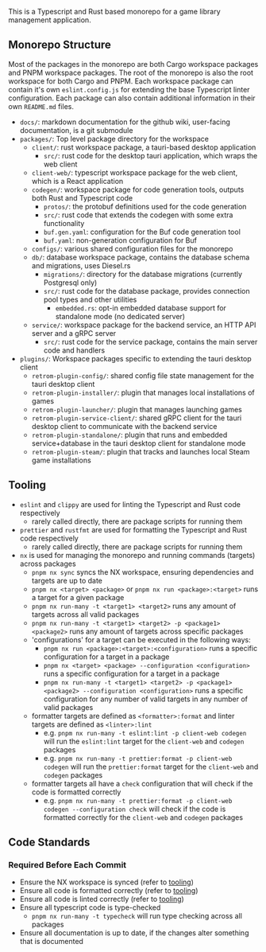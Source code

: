 This is a Typescript and Rust based monorepo for a game library management
application.

## Monorepo Structure

Most of the packages in the monorepo are both Cargo workspace
packages and PNPM workspace packages. The root of the monorepo
is also the root workspace for both Cargo and PNPM. Each workspace
package can contain it's own `eslint.config.js` for extending the
base Typescript linter configuration. Each package can also contain
additional information in their own `README.md` files.

- `docs/`: markdown documentation for the github wiki, user-facing documentation, is a git submodule
- `packages/`: Top level package directory for the workspace
  - `client/`: rust workspace package, a tauri-based desktop application
    - `src/`: rust code for the desktop tauri application, which wraps the web client
  - `client-web/`: typescript workspace package for the web client, which is a React application
  - `codegen/`: workspace package for code generation tools, outputs both Rust and Typescript code
    - `protos/`: the protobuf definitions used for the code generation
    - `src/`: rust code that extends the codegen with some extra functionality
    - `buf.gen.yaml`: configuration for the Buf code generation tool
    - `buf.yaml`: non-generation configuration for Buf
  - `configs/`: various shared configuration files for the monorepo
  - `db/`: database workspace package, contains the database schema and migrations, uses Diesel.rs
    - `migrations/`: directory for the database migrations (currently Postgresql only)
    - `src/`: rust code for the database package, provides connection pool types and other utilities
      - `embedded.rs`: opt-in embedded database support for standalone mode (no dedicated server)
  - `service/`: workspace package for the backend service, an HTTP API server and a gRPC server
    - `src/`: rust code for the service package, contains the main server code and handlers
- `plugins/`: Workspace packages specific to extending the tauri desktop client
  - `retrom-plugin-config/`: shared config file state management for the tauri desktop client
  - `retrom-plugin-installer/`: plugin that manages local installations of games
  - `retrom-plugin-launcher/`: plugin that manages launching games
  - `retrom-plugin-service-client/`: shared gRPC client for the tauri desktop client to
    communicate with the backend service
  - `retrom-plugin-standalone/`: plugin that runs and embedded service+database in the
    tauri desktop client for standalone mode
  - `retrom-plugin-steam/`: plugin that tracks and launches local Steam game installations

## Tooling

- `eslint` and `clippy` are used for linting the Typescript and Rust code respectively
  - rarely called directly, there are package scripts for running them
- `prettier` and `rustfmt` are used for formatting the Typescript and Rust code respectively
  - rarely called directly, there are package scripts for running them
- `nx` is used for managing the monorepo and running commands (targets) across packages
  - `pnpm nx sync` syncs the NX workspace, ensuring dependencies and targets are up to date
  - `pnpm nx <target> <package>` or `pnpm nx run <package>:<target>` runs a target for a given package
  - `pnpm nx run-many -t <target1> <target2>` runs any amount of targets across all valid packages
  - `pnpm nx run-many -t <target1> <target2> -p <package1> <package2>` runs any amount of targets across specific packages
  - 'configurations' for a target can be executed in the following ways:
    - `pnpm nx run <package>:<target>:<configuration>` runs a specific configuration for a target in a package
    - `pnpm nx <target> <package> --configuration <configuration>` runs a specific configuration for a target in a package
    - `pnpm nx run-many -t <target1> <target2> -p <package1> <package2> --configuration <configuration>` runs a specific configuration for any number of valid targets in any number of valid packages
  - formatter targets are defined as `<formatter>:format` and linter targets are defined as `<linter>:lint`
    - e.g. `pnpm nx run-many -t eslint:lint -p client-web codegen` will run the `eslint:lint` target for the `client-web` and `codegen` packages
    - e.g. `pnpm nx run-many -t prettier:format -p client-web codegen` will run the `prettier:format` target for the `client-web` and `codegen` packages
  - formatter targets all have a `check` configuration that will check if the code is formatted correctly
    - e.g. `pnpm nx run-many -t prettier:format -p client-web codegen --configuration check` will check if the code is formatted correctly for the `client-web` and `codegen` packages

## Code Standards

### Required Before Each Commit

- Ensure the NX workspace is synced (refer to [tooling](#tooling))
- Ensure all code is formatted correctly (refer to [tooling](#tooling))
- Ensure all code is linted correctly (refer to [tooling](#tooling))
- Ensure all typescript code is type-checked
  - `pnpm nx run-many -t typecheck` will run type checking across all packages
- Ensure all documentation is up to date, if the changes alter
  something that is documented
